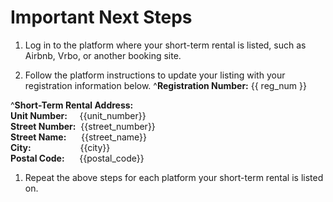 # Important Next Steps
1. Log in to the platform where your short-term rental is listed, such as Airbnb, Vrbo, or another booking site.

1. Follow the platform instructions to update your listing with your registration information below.
  ^**Registration Number:** 
  {{ reg_num }}

  ^**Short-Term Rental Address:**  
  **Unit Number:**&nbsp;&nbsp;&nbsp;&nbsp;&nbsp;{{unit_number}}  
  **Street Number:**&nbsp;  {{street_number}}  
  **Street Name:**&nbsp;&nbsp;&nbsp;&nbsp;&nbsp;    {{street_name}}  
  **City:**&nbsp;&nbsp;&nbsp;&nbsp;&nbsp;&nbsp;&nbsp;&nbsp;&nbsp;&nbsp;&nbsp;&nbsp;&nbsp;&nbsp;&nbsp;&nbsp;&nbsp;&nbsp;&nbsp;&nbsp;{{city}}  
  **Postal Code:**&nbsp;&nbsp;&nbsp;&nbsp;&nbsp;&nbsp;{{postal_code}}

1. Repeat the above steps for each platform your short-term rental is listed on.
